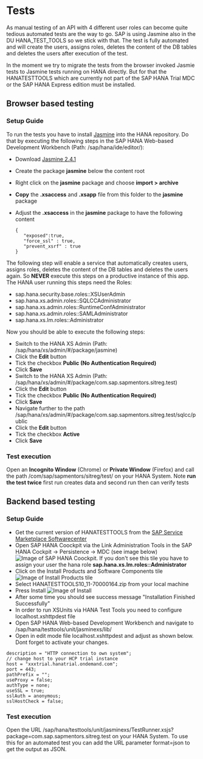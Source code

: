# Tests

As manual testing of an API with 4 different user roles can become quite tedious automated tests are the way to go. SAP is using Jasmine also in the DU HANA_TEST_TOOLS so we stick with that. The test is fully automated and will create the users, assigns roles, deletes the content of the DB tables and deletes the users after execution of the test.

In the moment we try to migrate the tests from the browser invoked Jasmie tests to Jasmine tests running on HANA directly. But for that the HANATESTTOOLS which are currently not part of the SAP HANA Trial MDC or the SAP HANA Express edition must be installed.

## Browser based testing

### Setup Guide

To run the tests you have to install [Jasmine](https://jasmine.github.io/) into the HANA repository. Do that by executing the following steps in the SAP HANA Web-based Development Workbench (Path: /sap/hana/ide/editor/):

* Download [Jasmine 2.4.1](https://github.com/jasmine/jasmine/releases/download/v2.4.1/jasmine-standalone-2.4.1.zip)
* Create the package **jasmine** below the content root
* Right click on the **jasmine** package and choose **import > archive**
* **Copy** the **.xsaccess** and **.xsapp** file from this folder to the **jasmine** package
* Adjust the **.xsaccess**  in the **jasmine** package to have the following content

  ```
  {
     "exposed":true,
     "force_ssl" : true,
     "prevent_xsrf" : true
  }
  ```

The following step will enable a service that automatically creates users, assigns roles, deletes the content of the DB tables and deletes the users again. So **NEVER** execute this steps on a productive instance of this app. The HANA user running this steps need the Roles:

* sap.hana.security.base.roles::XSUserAdmin
* sap.hana.xs.admin.roles::SQLCCAdministrator
* sap.hana.xs.admin.roles::RuntimeConfAdministrator
* sap.hana.xs.admin.roles::SAMLAdministrator
* sap.hana.xs.lm.roles::Administrator

Now you should be able to execute the following steps:

* Switch to the HANA XS Admin (Path: /sap/hana/xs/admin/#/package/jasmine)
* Click the **Edit** button
* Tick the checkbox **Public (No Authentication Required)**
* Click **Save** 
* Switch to the HANA XS Admin (Path: /sap/hana/xs/admin/#/package/com.sap.sapmentors.sitreg.test)
* Click the **Edit** button
* Tick the checkbox **Public (No Authentication Required)**
* Click **Save** 
* Navigate further to the path /sap/hana/xs/admin/#/package/com.sap.sapmentors.sitreg.test/sqlcc/public
* Click the **Edit** button
* Tick the checkbox **Active**
* Click **Save**

### Test execution

Open an **Incognito Window** (Chrome) or **Private Window** (Firefox) and call the path /com/sap/sapmentors/sitreg/test/ on your HANA System.
Note **run the test twice** first run creates data and second run then can verify tests

## Backend based testing

### Setup Guide

* Get the current version of HANATESTTOOLS from the [SAP Service Marketplace Softwarecenter](https://launchpad.support.sap.com/#/softwarecenter)
* Open SAP HANA Coockpit via the Link Administration Tools in the SAP HANA Cockpit -> Persistence -> MDC (see image below)
![Image of SAP HANA Coockpit](http://i.imgur.com/Pc6eiUO.png). If you don't see this tile you have to assign your user the hana role **sap.hana.xs.lm.roles::Administrator**
* Click on the Install Products and Software Components tile
![Image of Install Products tile](http://i.imgur.com/BSohUFJ.png)
* Select HANATESTTOOLS10_11-70000164.zip from your local machine
* Press Install
![Image of Install](http://i.imgur.com/TgvwjI7.png)
* After some time you should see success message "Installation Finished Successfully"
* In order to run XSUnits via HANA Test Tools you need to configure localhost.xshttpdest file
* Open SAP HANA Web-based Development Workbench and navigate to /sap/hana/testtools/unit/jasminexs/lib/
* Open in edit mode file localhost.xshttpdest and adjust as shown below. Dont forget to activate your changes.
```
description = "HTTP connection to own system";
// change host to your HCP trial instance
host = "xxxtrial.hanatrial.ondemand.com";
port = 443;
pathPrefix = "";
useProxy = false;
authType = none;
useSSL = true;
sslAuth = anonymous;
sslHostCheck = false;
```
### Test execution

Open the URL /sap/hana/testtools/unit/jasminexs/TestRunner.xsjs?package=com.sap.sapmentors.sitreg.test on your HANA System. To use this for an automated test you can add the URL parameter format=json to get the output as JSON.
